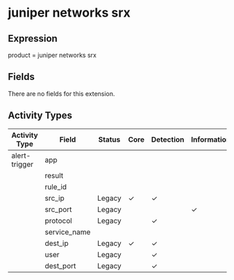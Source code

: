 juniper networks srx
====================

Expression
----------

product = juniper networks srx

Fields
------

There are no fields for this extension.

Activity Types
--------------

| Activity Type | Field        | Status | Core     | Detection | Informational |
| ------------- | ------------ | ------ | -------- | --------- | ------------- |
| alert-trigger | app          |        |          |           |               |
|               | result       |        |          |           |               |
|               | rule_id      |        |          |           |               |
|               | src_ip       | Legacy | &#10003; | &#10003;  |               |
|               | src_port     | Legacy |          |           | &#10003;      |
|               | protocol     | Legacy |          | &#10003;  |               |
|               | service_name |        |          |           |               |
|               | dest_ip      | Legacy | &#10003; | &#10003;  |               |
|               | user         | Legacy |          | &#10003;  |               |
|               | dest_port    | Legacy |          | &#10003;  |               |

